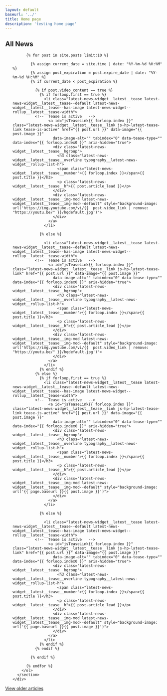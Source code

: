 ```yaml
---
layout: default
baseurl: '../'
title: Home page
description: 'testing home page'
---
```


<div class="container position__offset-fixed-nav">
  <div class="row">
    <div class="col">
      <section class="latest-news-widget--rollup__section-margin">
        <h2 class="latest-news-widget__latest__h latest-news-widget__latest__h--no-underline typography__latest-news-widget__h2"><span class="latest-news-widget__red-underline">All News
          <span id="todaysDate" class="latest-news-widget__latest__date"></span></span>
        </h2>
        <ol id="jsTeaseList" class="latest-news-widget--rollup__latest__tease-group">

          {% for post in site.posts limit:10 %}

            {% assign current_date = site.time | date: "%Y-%m-%d %H:%M" %}
            {% assign post_expiration = post.expire_date | date: "%Y-%m-%d %H:%M" %}
            {% if current_date < post_expiration %}

              {% if post.video_content == true %}
                {% if forloop.first == true %}
                  <li class="latest-news-widget__latest__tease latest-news-widget__latest__tease--default latest-news-widget__latest__tease--has-image latest-news-widget--rollup__latest__tease-width">
              <!--  Tease is active   -->
                    <a id="jsTeaseLink{{ forloop.index }}" class="latest-news-widget__latest__tease__link js-hp-latest-tease-link tease-is-active" href="{{ post.url }}" data-image="{{ post.image }}"
                      data-image-alt="" tabindex="0" data-tease-type="" data-index="{{ forloop.index0 }}" aria-hidden="true">
                      <div class="latest-news-widget__latest__tease__hgroup">
                        <h3 class="latest-news-widget__latest__tease__overline typography__latest-news-widget__rollup-list-h">
                        <span class="latest-news-widget__latest__tease__number">{{ forloop.index }}</span>{{ post.title }}</h3>
                        <p class="latest-news-widget__latest__tease__h">{{ post.article_lead }}</p>
                      </div>
                      <div class="latest-news-widget__latest__tease__img-mod latest-news-widget__latest__tease__img-mod--default" style="background-image: url('https://img.youtube.com/vi/{{  post.video_link | remove: "https://youtu.be/" }}/hqdefault.jpg')">
                      </div>
                    </a>
                  </li>

                {% else %}

                  <li class="latest-news-widget__latest__tease latest-news-widget__latest__tease--default latest-news-widget__latest__tease--has-image latest-news-widget--rollup__latest__tease-width">
              <!--  Tease is active   -->
                    <a id="jsTeaseLink{{ forloop.index }}" class="latest-news-widget__latest__tease__link js-hp-latest-tease-link" href="{{ post.url }}" data-image="{{ post.image }}"
                      data-image-alt="" tabindex="0" data-tease-type="" data-index="{{ forloop.index0 }}" aria-hidden="true">
                      <div class="latest-news-widget__latest__tease__hgroup">
                        <h3 class="latest-news-widget__latest__tease__overline typography__latest-news-widget__rollup-list-h">
                        <span class="latest-news-widget__latest__tease__number">{{ forloop.index }}</span>{{ post.title }}</h3>
                        <p class="latest-news-widget__latest__tease__h">{{ post.article_lead }}</p>
                      </div>
                      <div class="latest-news-widget__latest__tease__img-mod latest-news-widget__latest__tease__img-mod--default" style="background-image: url('https://img.youtube.com/vi/{{  post.video_link | remove: "https://youtu.be/" }}/hqdefault.jpg')">
                      </div>
                    </a>
                  </li>
                {% endif %}
              {% else %}
                {% if forloop.first == true %}
                  <li class="latest-news-widget__latest__tease latest-news-widget__latest__tease--default latest-news-widget__latest__tease--has-image latest-news-widget--rollup__latest__tease-width">
              <!--  Tease is active   -->
                    <a id="jsTeaseLink{{ forloop.index }}" class="latest-news-widget__latest__tease__link js-hp-latest-tease-link tease-is-active" href="{{ post.url }}" data-image="{{ post.image }}"
                      data-image-alt="" tabindex="0" data-tease-type="" data-index="{{ forloop.index0 }}" aria-hidden="true">
                      <div class="latest-news-widget__latest__tease__hgroup">
                        <h3 class="latest-news-widget__latest__tease__overline typography__latest-news-widget__rollup-list-h">
                        <span class="latest-news-widget__latest__tease__number">{{ forloop.index }}</span>{{ post.title }}</h3>
                        <p class="latest-news-widget__latest__tease__h">{{ post.article_lead }}</p>
                      </div>
                      <div class="latest-news-widget__latest__tease__img-mod latest-news-widget__latest__tease__img-mod--default" style="background-image: url('{{ page.baseurl }}{{ post.image }}')">
                      </div>
                    </a>
                  </li>

                {% else %}

                  <li class="latest-news-widget__latest__tease latest-news-widget__latest__tease--default latest-news-widget__latest__tease--has-image latest-news-widget--rollup__latest__tease-width">
              <!--  Tease is active   -->
                    <a id="jsTeaseLink{{ forloop.index }}" class="latest-news-widget__latest__tease__link js-hp-latest-tease-link" href="{{ post.url }}" data-image="{{ post.image }}"
                      data-image-alt="" tabindex="0" data-tease-type="" data-index="{{ forloop.index0 }}" aria-hidden="true">
                      <div class="latest-news-widget__latest__tease__hgroup">
                        <h3 class="latest-news-widget__latest__tease__overline typography__latest-news-widget__rollup-list-h">
                        <span class="latest-news-widget__latest__tease__number">{{ forloop.index }}</span>{{ post.title }}</h3>
                        <p class="latest-news-widget__latest__tease__h">{{ post.article_lead }}</p>
                      </div>
                      <div class="latest-news-widget__latest__tease__img-mod latest-news-widget__latest__tease__img-mod--default" style="background-image: url('{{ page.baseurl }}{{ post.image }}')">
                      </div>
                    </a>
                  </li>
                {% endif %}
              {% endif %}

            {% endif %}

          {% endfor %}
        </ol>
      </section>
    </div>
  </div>
  <div class="row">
    <div class="col text-center">
      <a style="margin-top: 15px" href="{{ page.baseurl }}archive/" class="btn btn-primary">View older articles</a>
    </div>
  </div>
</div>

